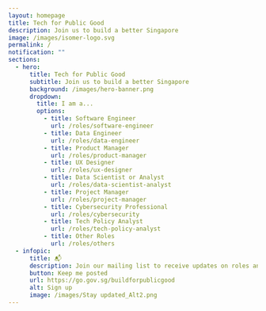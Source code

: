 ```yaml
---
layout: homepage
title: Tech for Public Good
description: Join us to build a better Singapore
image: /images/isomer-logo.svg
permalink: /
notification: ""
sections:
  - hero:
      title: Tech for Public Good
      subtitle: Join us to build a better Singapore
      background: /images/hero-banner.png
      dropdown:
        title: I am a...
        options:
          - title: Software Engineer
            url: /roles/software-engineer
          - title: Data Engineer
            url: /roles/data-engineer
          - title: Product Manager
            url: /roles/product-manager
          - title: UX Designer
            url: /roles/ux-designer
          - title: Data Scientist or Analyst
            url: /roles/data-scientist-analyst
          - title: Project Manager
            url: /roles/project-manager
          - title: Cybersecurity Professional
            url: /roles/cybersecurity
          - title: Tech Policy Analyst
            url: /roles/tech-policy-analyst
          - title: Other Roles
            url: /roles/others
  - infopic:
      title: 📬
      description: Join our mailing list to receive updates on roles and events!
      button: Keep me posted
      url: https://go.gov.sg/buildforpublicgood
      alt: Sign up
      image: /images/Stay updated_Alt2.png
---
```

